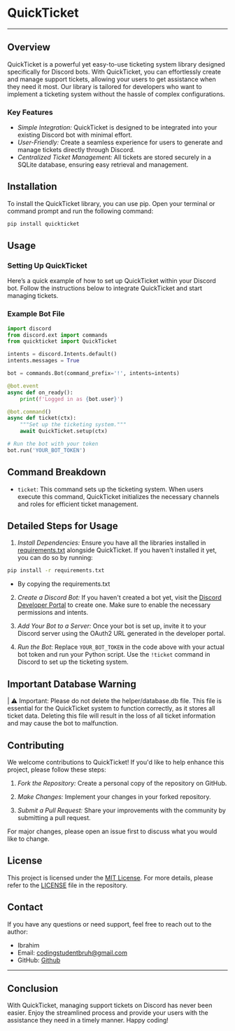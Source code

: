 # QuickTicket

---

## Overview

QuickTicket is a powerful yet easy-to-use ticketing system library designed specifically for Discord bots. With QuickTicket, you can effortlessly create and manage support tickets, allowing your users to get assistance when they need it most. Our library is tailored for developers who want to implement a ticketing system without the hassle of complex configurations.

### Key Features

- *Simple Integration:* QuickTicket is designed to be integrated into your existing Discord bot with minimal effort.
- *User-Friendly:* Create a seamless experience for users to generate and manage tickets directly through Discord.
- *Centralized Ticket Management:* All tickets are stored securely in a SQLite database, ensuring easy retrieval and management.

## Installation

To install the QuickTicket library, you can use pip. Open your terminal or command prompt and run the following command:

```bash
pip install quickticket
```

## Usage

### Setting Up QuickTicket

Here’s a quick example of how to set up QuickTicket within your Discord bot. Follow the instructions below to integrate QuickTicket and start managing tickets.

### Example Bot File

``` python
import discord
from discord.ext import commands
from quickticket import QuickTicket

intents = discord.Intents.default()
intents.messages = True

bot = commands.Bot(command_prefix='!', intents=intents)

@bot.event
async def on_ready():
    print(f'Logged in as {bot.user}')

@bot.command()
async def ticket(ctx):
    """Set up the ticketing system."""
    await QuickTicket.setup(ctx)

# Run the bot with your token
bot.run('YOUR_BOT_TOKEN')
```

## Command Breakdown

- `ticket`: This command sets up the ticketing system. When users execute this command, QuickTicket initializes the necessary channels and roles for efficient ticket management.

## Detailed Steps for Usage

1. *Install Dependencies:* Ensure you have all the libraries installed in [requirements.txt](requirements.txt) alongside QuickTicket. If you haven't installed it yet, you can do so by running:

```bash
pip install -r requirements.txt
```

* By copying the requirements.txt

2. *Create a Discord Bot:* If you haven't created a bot yet, visit the [Discord Developer Portal](https://discord.com/developers/applications) to create one. Make sure to enable the necessary permissions and intents.

3. *Add Your Bot to a Server:* Once your bot is set up, invite it to your Discord server using the OAuth2 URL generated in the developer portal.

4. *Run the Bot*: Replace `YOUR_BOT_TOKEN` in the code above with your actual bot token and run your Python script. Use the `!ticket` command in Discord to set up the ticketing system.

## Important Database Warning

| ⚠️ Important: Please do not delete the helper/database.db file. This file is essential for the QuickTicket system to function correctly, as it stores all ticket data. Deleting this file will result in the loss of all ticket information and may cause the bot to malfunction.

## Contributing

We welcome contributions to QuickTicket! If you'd like to help enhance this project, please follow these steps:

1. *Fork the Repository:* Create a personal copy of the repository on GitHub.

2. *Make Changes:* Implement your changes in your forked repository.

3. *Submit a Pull Request:* Share your improvements with the community by submitting a pull request.

For major changes, please open an issue first to discuss what you would like to change.

## License

This project is licensed under the [MIT License](LICENSE). For more details, please refer to the [LICENSE](LICENSE) file in the repository.

## Contact

If you have any questions or need support, feel free to reach out to the author:

- Ibrahim 
- Email: [codingstudentbruh@gmail.com](mailto:codingstudentbruh@gmail.com)
- GitHub: [Github](https://github.com/ibrahims-main)

---

## Conclusion

With QuickTicket, managing support tickets on Discord has never been easier. Enjoy the streamlined process and provide your users with the assistance they need in a timely manner. Happy coding!